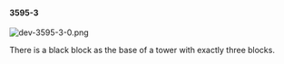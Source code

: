 #### 3595-3
![dev-3595-3-0.png](https://github.com/lil-lab/nlvr/raw/master/nlvr/dev/images/2/dev-3595-3-0.png "dev-3595-3-0.png")

There is a black block as the base of a tower with exactly three blocks.